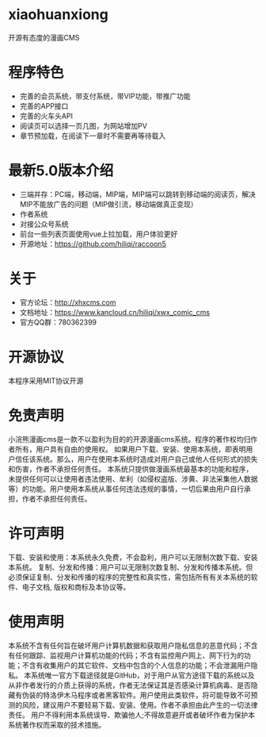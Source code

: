 # xiaohuanxiong
开源有态度的漫画CMS

# 程序特色
- 完善的会员系统，带支付系统，带VIP功能，带推广功能
- 完善的APP接口
- 完善的火车头API
- 阅读页可以选择一页几图，为网站增加PV
- 章节预加载，在阅读下一章时不需要再等待载入

# 最新5.0版本介绍
- 三端并存：PC端，移动端，MIP端，MIP端可以跳转到移动端的阅读页，解决MIP不能放广告的问题（MIP做引流，移动端做真正变现）
- 作者系统
- 对接公众号系统
- 前台一些列表页面使用vue上拉加载，用户体验更好
- 开源地址：https://github.com/hiliqi/raccoon5

# 关于
- 官方论坛：http://xhxcms.com
- 文档地址：https://www.kancloud.cn/hiliqi/xwx_comic_cms
- 官方QQ群：780362399

# 开源协议
本程序采用MIT协议开源

# 免责声明
小浣熊漫画cms是一款不以盈利为目的的开源漫画cms系统。程序的著作权均归作者所有，用户具有自由的使用权。
如果用户下载、安装、使用本系统，即表明用户信任该系统。那么，用户在使用本系统时造成对用户自己或他人任何形式的损失和伤害，作者不承担任何责任。
本系统只提供做漫画系统最基本的功能和程序，未提供任何可以让使用者违法使用、牟利（如侵权盗版、涉黄、非法采集他人数据等）的功能。用户使用本系统从事任何违法违规的事情，一切后果由用户自行承担，作者不承担任何责任。

# 许可声明
下载、安装和使用：本系统永久免费，不会盈利，用户可以无限制次数下载、安装本系统。
复制、分发和传播：用户可以无限制次数复制、分发和传播本系统。但必须保证复制、分发和传播的程序的完整性和真实性，需包括所有有关本系统的软件、电子文档, 版权和商标及本协议等。

# 使用声明
本系统不含有任何旨在破坏用户计算机数据和获取用户隐私信息的恶意代码；不含有任何跟踪、监视用户计算机功能的代码；不含有监控用户网上、网下行为的功能；不含有收集用户的其它软件、文档中包含的个人信息的功能；不会泄漏用户隐私。
本系统唯一官方下载途径就是GitHub，对于用户从官方途径下载的系统以及从非作者发行的介质上获得的系统，作者无法保证其是否感染计算机病毒、是否隐藏有伪装的特洛伊木马程序或者黑客软件。用户使用此类软件，将可能导致不可预测的风险，建议用户不要轻易下载、安装、使用。作者不承担由此产生的一切法律责任。
用户不得利用本系统误导、欺骗他人;不得故意避开或者破坏作者为保护本系统著作权而采取的技术措施。
